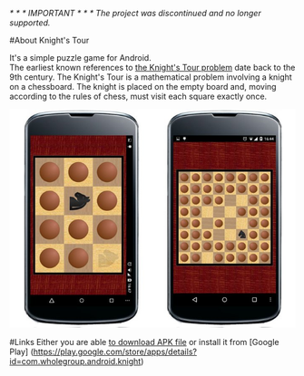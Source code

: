 ﻿<em>_\* \* \* IMPORTANT \* \* \* The project was discontinued and no longer supported._</em>

#About Knight's Tour

It's a simple puzzle game for Android.  
The earliest known references to [the Knight's Tour problem](http://en.wikipedia.org/wiki/Knight's_tour) date back to the 9th century. The Knight's Tour is a mathematical problem involving a knight on a chessboard. The knight is placed on the empty board and, moving according to the rules of chess, must visit each square exactly once.

![screenshots](https://raw.githubusercontent.com/wholegroup/Knight/master/info/scgh.jpg)

#Links
Either you are able [to download APK file](https://raw.githubusercontent.com/wholegroup/Knight/master/info/knight-1.0-SNAPSHOT.apk) or install it from [Google Play] (https://play.google.com/store/apps/details?id=com.wholegroup.android.knight)
